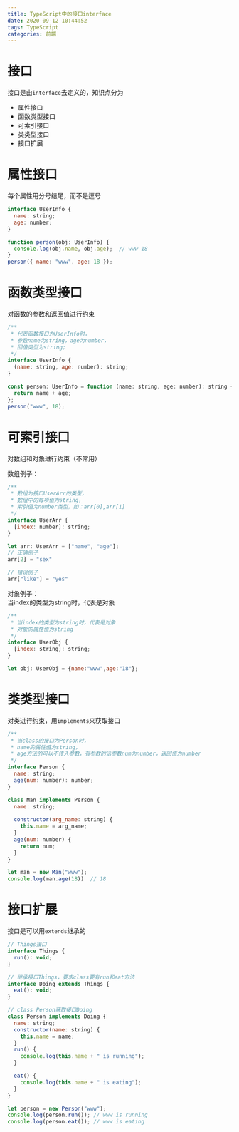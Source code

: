 ```yaml
---
title: TypeScript中的接口interface
date: 2020-09-12 10:44:52
tags: TypeScript
categories: 前端
---
```

<script type="text/javascript" src="/js/bai.js"></script>

# 接口
接口是由`interface`去定义的，知识点分为
- 属性接口
- 函数类型接口
- 可索引接口
- 类类型接口
- 接口扩展

# 属性接口
每个属性用分号结尾，而不是逗号

```js
interface UserInfo {
  name: string;
  age: number;
}

function person(obj: UserInfo) {
  console.log(obj.name, obj.age);  // www 18
}
person({ name: "www", age: 18 });
```
<!--more-->

# 函数类型接口
对函数的参数和返回值进行约束

```js
/**
 * 代表函数接口为UserInfo时，
 * 参数name为string，age为number，
 * 回值类型为string;
 */
interface UserInfo {
  (name: string, age: number): string;
}

const person: UserInfo = function (name: string, age: number): string {
  return name + age;
};
person("www", 18);

```
# 可索引接口
对数组和对象进行约束（不常用）

数组例子：
```js
/**
 * 数组为接口UserArr的类型，
 * 数组中的每项值为string，
 * 索引值为number类型，如：arr[0],arr[1]
 */
interface UserArr {
  [index: number]: string;
}

let arr: UserArr = ["name", "age"];
// 正确例子
arr[2] = "sex"

// 错误例子
arr["like"] = "yes"
```
对象例子：  
当index的类型为string时，代表是对象
```js
/**
 * 当index的类型为string时，代表是对象
 * 对象的属性值为string
 */
interface UserObj {
  [index: string]: string;
}

let obj: UserObj = {name:"www",age:"18"};

```

# 类类型接口
对类进行约束，用`implements`来获取接口

```js
/**
 * 当class的接口为Person时，
 * name的属性值为string，
 * age方法的可以不传入参数，有参数的话参数num为number，返回值为number
 */
interface Person {
  name: string;
  age(num: number): number;
}

class Man implements Person {
  name: string;
  
  constructor(arg_name: string) {
    this.name = arg_name;
  }
  age(num: number) {
    return num;
  }
}

let man = new Man("www");
console.log(man.age(18))  // 18
```


# 接口扩展
接口是可以用`extends`继承的

```js
// Things接口
interface Things {
  run(): void;
}

// 继承接口Things，要求class要有run和eat方法
interface Doing extends Things {
  eat(): void;
}

// class Person获取接口Doing
class Person implements Doing {
  name: string;
  constructor(name: string) {
    this.name = name;
  }
  run() {
    console.log(this.name + " is running");
  }

  eat() {
    console.log(this.name + " is eating");
  }
}

let person = new Person("www");
console.log(person.run()); // www is running
console.log(person.eat()); // www is eating
```

